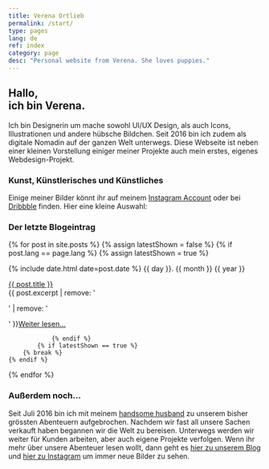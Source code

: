 ```yaml
---
title: Verena Ortlieb
permalink: /start/
type: pages
lang: de
ref: index
category: page
desc: "Personal website from Verena. She loves puppies."
---
```


<h2 class="headline-index">Hallo,<br>ich bin Verena.</h2>

<p>Ich bin Designerin um mache sowohl UI/UX Design, als auch Icons, Illustrationen und andere hübsche Bildchen. Seit 2016 bin ich zudem als digitale Nomadin auf der ganzen Welt unterwegs. Diese Webseite ist neben einer kleinen Vorstellung einiger meiner Projekte auch mein erstes, eigenes Webdesign-Projekt.</p>


<h3 class="subheadline-index">Kunst, Künstlerisches und Künstliches</h3>

<p>Einige meiner Bilder könnt ihr auf meinem <a href="https://www.instagram.com/verena_von_o/" target="_blank">Instagram Account</a> oder bei <a href="https://dribbble.com/verena_von_o" target="_blank">Dribbble</a> finden. Hier eine kleine Auswahl:
</p>


<section class="instafeed-box"> 
   <div id="instafeed" class="instafeed">
	</div> 
</section>  


<h3 class="subheadline-index">Der letzte Blogeintrag</h3>


{% for post in site.posts %}
	{% assign latestShown = false %}
		{% if post.lang == page.lang %}
			{% assign latestShown = true %}

{% include date.html date=post.date %}
<time class="index-post-container__date">
{{ day }}. {{ month }} {{ year }}  </time>

<div class="index-post-container__title"> <a href="{{ post.url }}">
{{ post.title }}</a></div>

<div class="index-post-container__text">
{{ post.excerpt | remove: '<p>' | remove: '</p>' }}<a href="{{ post.url }}">Weiter lesen...</a>

				{% endif %}
			{% if latestShown == true %}
		{% break %}
	{% endif %}
{% endfor %}

	
<h3 class="subheadline-index">Außerdem noch...</h3>
<p>Seit Juli 2016 bin ich mit meinem <a href="https://www.florianbuerger.com" target="_blank"> handsome husband</a> zu unserem bisher grössten Abenteuern aufgebrochen. Nachdem wir fast all unsere Sachen verkauft haben begannen wir die Welt zu bereisen. Unterwegs werden wir weiter für Kunden arbeiten, aber auch eigene Projekte verfolgen. Wenn ihr mehr über unsere Abenteuer lesen wollt, dann geht es <a href="https://www.immerguteswetter.de" target="_blank">hier zu unserem Blog</a> und <a href="https://www.instagram.com/immerguteswetter/" target="_blank">hier zu Instagram</a> um immer neue Bilder zu sehen.</p>
